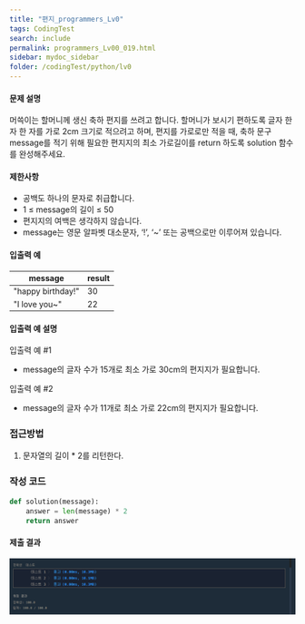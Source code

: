 ```yaml
---
title: "편지_programmers_Lv0"
tags: CodingTest
search: include
permalink: programmers_Lv00_019.html
sidebar: mydoc_sidebar
folder: /codingTest/python/lv0
---
```



#### 문제 설명 <br>

머쓱이는 할머니께 생신 축하 편지를 쓰려고 합니다. 할머니가 보시기 편하도록 글자 한 자 한 자를 가로 2cm 크기로 적으려고 하며, 편지를 가로로만 적을 때, 축하 문구 message를 적기 위해 필요한 편지지의 최소 가로길이를 return 하도록 solution 함수를 완성해주세요.

#### 제한사항 <br>

- 공백도 하나의 문자로 취급합니다.
- 1 ≤ message의 길이 ≤ 50
- 편지지의 여백은 생각하지 않습니다.
- message는 영문 알파벳 대소문자, ‘!’, ‘~’ 또는 공백으로만 이루어져 있습니다.

#### 입출력 예 <br>
  
message|	result
---|---
"happy birthday!"|	30
"I love you~"|	22

#### 입출력 예 설명 <br>

입출력 예 #1
- message의 글자 수가 15개로 최소 가로 30cm의 편지지가 필요합니다.

입출력 예 #2
- message의 글자 수가 11개로 최소 가로 22cm의 편지지가 필요합니다.

### 접근방법 <br>

1. 문자열의 길이 * 2를 리턴한다.

### 작성 코드 <br>

```python
def solution(message):
    answer = len(message) * 2
    return answer
```

#### 제출 결과

![제출 결과](\images\programmers_Lv00_019.png)



